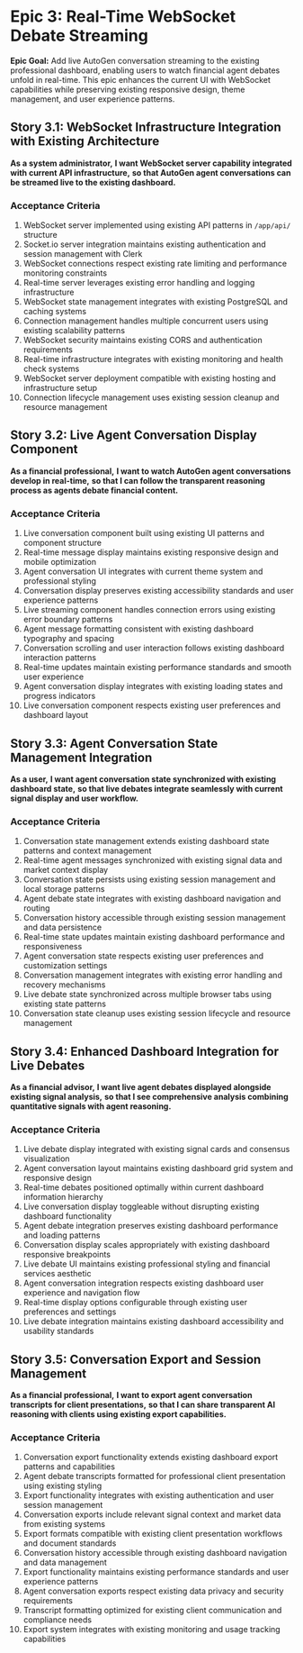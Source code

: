 # Epic 3: Real-Time WebSocket Debate Streaming

**Epic Goal:** Add live AutoGen conversation streaming to the existing professional dashboard, enabling users to watch financial agent debates unfold in real-time. This epic enhances the current UI with WebSocket capabilities while preserving existing responsive design, theme management, and user experience patterns.

## Story 3.1: WebSocket Infrastructure Integration with Existing Architecture

**As a system administrator,**
**I want WebSocket server capability integrated with current API infrastructure,**
**so that AutoGen agent conversations can be streamed live to the existing dashboard.**

### Acceptance Criteria
1. WebSocket server implemented using existing API patterns in `/app/api/` structure
2. Socket.io server integration maintains existing authentication and session management with Clerk
3. WebSocket connections respect existing rate limiting and performance monitoring constraints
4. Real-time server leverages existing error handling and logging infrastructure
5. WebSocket state management integrates with existing PostgreSQL and caching systems
6. Connection management handles multiple concurrent users using existing scalability patterns
7. WebSocket security maintains existing CORS and authentication requirements
8. Real-time infrastructure integrates with existing monitoring and health check systems
9. WebSocket server deployment compatible with existing hosting and infrastructure setup
10. Connection lifecycle management uses existing session cleanup and resource management

## Story 3.2: Live Agent Conversation Display Component

**As a financial professional,**
**I want to watch AutoGen agent conversations develop in real-time,**
**so that I can follow the transparent reasoning process as agents debate financial content.**

### Acceptance Criteria
1. Live conversation component built using existing UI patterns and component structure
2. Real-time message display maintains existing responsive design and mobile optimization
3. Agent conversation UI integrates with current theme system and professional styling
4. Conversation display preserves existing accessibility standards and user experience patterns
5. Live streaming component handles connection errors using existing error boundary patterns
6. Agent message formatting consistent with existing dashboard typography and spacing
7. Conversation scrolling and user interaction follows existing dashboard interaction patterns
8. Real-time updates maintain existing performance standards and smooth user experience
9. Agent conversation display integrates with existing loading states and progress indicators
10. Live conversation component respects existing user preferences and dashboard layout

## Story 3.3: Agent Conversation State Management Integration

**As a user,**
**I want agent conversation state synchronized with existing dashboard state,**
**so that live debates integrate seamlessly with current signal display and user workflow.**

### Acceptance Criteria
1. Conversation state management extends existing dashboard state patterns and context management
2. Real-time agent messages synchronized with existing signal data and market context display
3. Conversation state persists using existing session management and local storage patterns
4. Agent debate state integrates with existing dashboard navigation and routing
5. Conversation history accessible through existing session management and data persistence
6. Real-time state updates maintain existing dashboard performance and responsiveness
7. Agent conversation state respects existing user preferences and customization settings
8. Conversation management integrates with existing error handling and recovery mechanisms
9. Live debate state synchronized across multiple browser tabs using existing state patterns
10. Conversation state cleanup uses existing session lifecycle and resource management

## Story 3.4: Enhanced Dashboard Integration for Live Debates

**As a financial advisor,**
**I want live agent debates displayed alongside existing signal analysis,**
**so that I see comprehensive analysis combining quantitative signals with agent reasoning.**

### Acceptance Criteria
1. Live debate display integrated with existing signal cards and consensus visualization
2. Agent conversation layout maintains existing dashboard grid system and responsive design
3. Real-time debates positioned optimally within current dashboard information hierarchy
4. Live conversation display toggleable without disrupting existing dashboard functionality
5. Agent debate integration preserves existing dashboard performance and loading patterns
6. Conversation display scales appropriately with existing dashboard responsive breakpoints
7. Live debate UI maintains existing professional styling and financial services aesthetic
8. Agent conversation integration respects existing dashboard user experience and navigation flow
9. Real-time display options configurable through existing user preferences and settings
10. Live debate integration maintains existing dashboard accessibility and usability standards

## Story 3.5: Conversation Export and Session Management

**As a financial professional,**
**I want to export agent conversation transcripts for client presentations,**
**so that I can share transparent AI reasoning with clients using existing export capabilities.**

### Acceptance Criteria
1. Conversation export functionality extends existing dashboard export patterns and capabilities
2. Agent debate transcripts formatted for professional client presentation using existing styling
3. Export functionality integrates with existing authentication and user session management
4. Conversation exports include relevant signal context and market data from existing systems
5. Export formats compatible with existing client presentation workflows and document standards
6. Conversation history accessible through existing dashboard navigation and data management
7. Export functionality maintains existing performance standards and user experience patterns
8. Agent conversation exports respect existing data privacy and security requirements
9. Transcript formatting optimized for existing client communication and compliance needs
10. Export system integrates with existing monitoring and usage tracking capabilities
